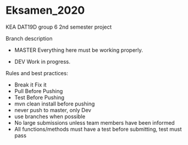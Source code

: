 # Eksamen_2020
KEA DAT19D group 6 2nd semester project

Branch description
 - MASTER
 Everything here must be working properly.
 
 - DEV
 Work in progress.

Rules and best practices:
 - Break it Fix it
 - Pull Before Pushing
 - Test Before Pushing
 - mvn clean install before pushing
 - never push to master, only Dev
 - use branches when possible
 - No large submissions unless team members have been informed
 - All functions/methods must have a test before submitting, test must pass


